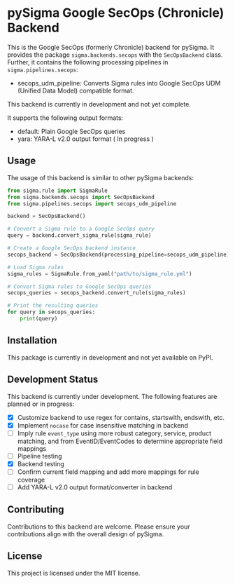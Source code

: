 # pySigma Google SecOps (Chronicle) Backend

This is the Google SecOps (formerly Chronicle) backend for pySigma. It provides the package `sigma.backends.secops` with the `SecOpsBackend` class.
Further, it contains the following processing pipelines in `sigma.pipelines.secops`:

* secops_udm_pipeline: Converts Sigma rules into Google SecOps UDM (Unified Data Model) compatible format.

This backend is currently in development and not yet complete.

It supports the following output formats:

* default: Plain Google SecOps queries
* yara: YARA-L v2.0 output format ( In progress )

## Usage

The usage of this backend is similar to other pySigma backends:

```python
from sigma.rule import SigmaRule
from sigma.backends.secops import SecOpsBackend
from sigma.pipelines.secops import secops_udm_pipeline

backend = SecOpsBackend()

# Convert a Sigma rule to a Google SecOps query
query = backend.convert_sigma_rule(sigma_rule)

# Create a Google SecOps backend instance
secops_backend = SecOpsBackend(processing_pipeline=secops_udm_pipeline)

# Load Sigma rules
sigma_rules = SigmaRule.from_yaml("path/to/sigma_rule.yml")

# Convert Sigma rules to Google SecOps queries
secops_queries = secops_backend.convert_rule(sigma_rules)

# Print the resulting queries
for query in secops_queries:
    print(query)
```

## Installation

This package is currently in development and not yet available on PyPI.

## Development Status

This backend is currently under development. The following features are planned or in progress:

* [X] Customize backend to use regex for contains, startswith, endswith, etc.
* [X] Implement `nocase` for case insensitive matching in backend
* [ ] Imply rule `event_type` using more robust category, service, product matching, and from EventID/EventCodes to determine appropriate field mappings
* [ ] Pipeline testing
* [X] Backend testing
* [ ] Confirm current field mapping and add more mappings for rule coverage
* [ ] Add YARA-L v2.0 output format/converter in backend

## Contributing

Contributions to this backend are welcome. Please ensure your contributions align with the overall design of pySigma.

## License

This project is licensed under the MIT license.